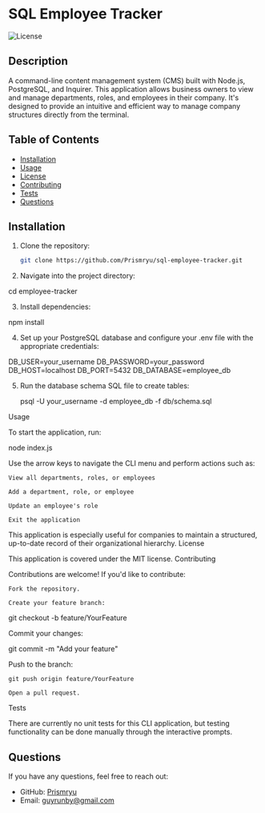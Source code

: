 # SQL Employee Tracker

![License](https://img.shields.io/badge/License-MIT-blue.svg)

## Description

A command-line content management system (CMS) built with Node.js, PostgreSQL, and Inquirer. This application allows business owners to view and manage departments, roles, and employees in their company. It's designed to provide an intuitive and efficient way to manage company structures directly from the terminal.

## Table of Contents

- [Installation](#installation)
- [Usage](#usage)
- [License](#license)
- [Contributing](#contributing)
- [Tests](#tests)
- [Questions](#questions)

## Installation

1. Clone the repository:
   ```bash
   git clone https://github.com/Prismryu/sql-employee-tracker.git

 2.   Navigate into the project directory:

cd employee-tracker

3. Install dependencies:

npm install

4. Set up your PostgreSQL database and configure your .env file with the appropriate credentials:

DB_USER=your_username
DB_PASSWORD=your_password
DB_HOST=localhost
DB_PORT=5432
DB_DATABASE=employee_db

5. Run the database schema SQL file to create tables:

    psql -U your_username -d employee_db -f db/schema.sql

Usage

To start the application, run:

node index.js

Use the arrow keys to navigate the CLI menu and perform actions such as:

    View all departments, roles, or employees

    Add a department, role, or employee

    Update an employee's role

    Exit the application

This application is especially useful for companies to maintain a structured, up-to-date record of their organizational hierarchy.
License

This application is covered under the MIT license.
Contributing

Contributions are welcome! If you'd like to contribute:

    Fork the repository.

    Create your feature branch:

git checkout -b feature/YourFeature

Commit your changes:

git commit -m "Add your feature"

Push to the branch:

    git push origin feature/YourFeature

    Open a pull request.

Tests

There are currently no unit tests for this CLI application, but testing functionality can be done manually through the interactive prompts.

## Questions

If you have any questions, feel free to reach out:

- GitHub: [Prismryu](https://github.com/Prismryu)
- Email: guyrunby@gmail.com
